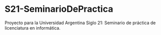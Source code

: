 # S21-SeminarioDePractica
Proyecto para la Universidad Argentina Siglo 21: Seminario de práctica de licenciatura en informática.
